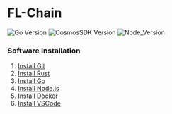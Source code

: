 # FL-Chain

![Go Version][go-image]
![CosmosSDK Version][sdk-image]
![Node_Version][node-image]

### Software Installation

1.  [Install Git](https://git-scm.com/downloads)
2.  [Install Rust](https://www.rust-lang.org/tools/install)
3.  [Install Go](https://go.dev/)
4.  [Install Node.js](https://nodejs.org/en)
5.  [Install Docker](https://www.docker.com/)
6.  [Install VSCode](https://code.visualstudio.com/download)





<!-- Markdown link & img dfn's -->
[go-image]: https://img.shields.io/badge/Go-1.21.1-blue
[sdk-image]: https://img.shields.io/badge/CosmosSDK-v0.45.4-purple
[Express-image]: https://img.shields.io/badge/Express-4.18.2-orange
[Node-image]: https://img.shields.io/badge/Node-18.13.0-yellow
